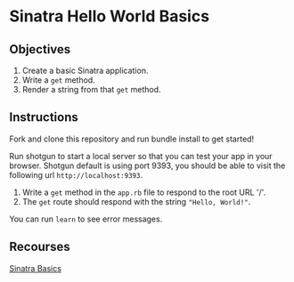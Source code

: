 # Sinatra Hello World Basics

## Objectives

1. Create a basic Sinatra application.
2. Write a `get` method.
3. Render a string from that `get` method.

## Instructions

Fork and clone this repository and run bundle install to get started!

Run shotgun to start a local server so that you can test your app in your browser. Shotgun default is using port 9393, you should be able to visit the following url `http://localhost:9393`.

1. Write a `get` method in the `app.rb` file to respond to the root URL '/'.
2. The `get` route should respond with the string `"Hello, World!"`.

You can run `learn` to see error messages.

## Recourses

[Sinatra Basics](https://github.com/learn-co-curriculum/sinatra-basics)
